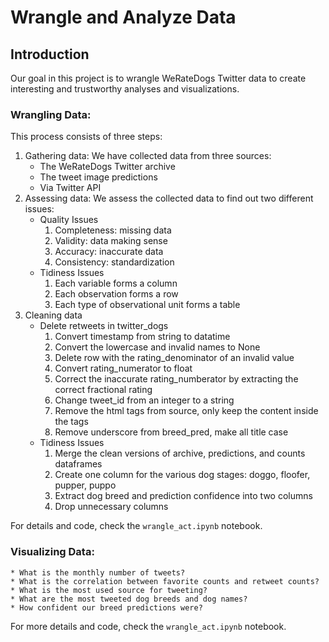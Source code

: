 # Wrangle and Analyze Data

## Introduction
Our goal in this project is to wrangle WeRateDogs Twitter data to create interesting and trustworthy analyses and visualizations.
### Wrangling Data:
This process consists of three steps:
1. Gathering data: We have collected data from three sources:
	* The WeRateDogs Twitter archive 
	* The tweet image predictions
	* Via Twitter API
1. Assessing data: We assess the collected data to find out two different issues:
	* Quality Issues
		1. Completeness: missing data
		1. Validity: data making sense
		1. Accuracy: inaccurate data
		1. Consistency: standardization
	* Tidiness Issues
		1. Each variable forms a column
		1. Each observation forms a row
		1. Each type of observational unit forms a table
1. Cleaning data
	* Delete retweets in twitter_dogs
		1. Convert timestamp from string to datatime
		1. Convert the lowercase and invalid  names to None
		1. Delete row with the rating_denominator of an invalid value
		1. Convert rating_numerator to float
		1. Correct the inaccurate rating_numberator by extracting the correct fractional rating
		1. Change tweet_id from an integer to a string
		1. Remove the html tags from source, only keep the content inside the tags
		1. Remove underscore from breed_pred, make all title case
	* Tidiness Issues
		1. Merge the clean versions of archive, predictions, and counts dataframes
		1. Create one column for the various dog stages: doggo, floofer, pupper, puppo
		1. Extract dog breed and prediction confidence into two columns
		1. Drop unnecessary columns

For details and code, check the `wrangle_act.ipynb` notebook.

### Visualizing Data:
	* What is the monthly number of tweets?
	* What is the correlation between favorite counts and retweet counts?
	* What is the most used source for tweeting?
	* What are the most tweeted dog breeds and dog names?
	* How confident our breed predictions were?

For more details and code, check the `wrangle_act.ipynb` notebook.


